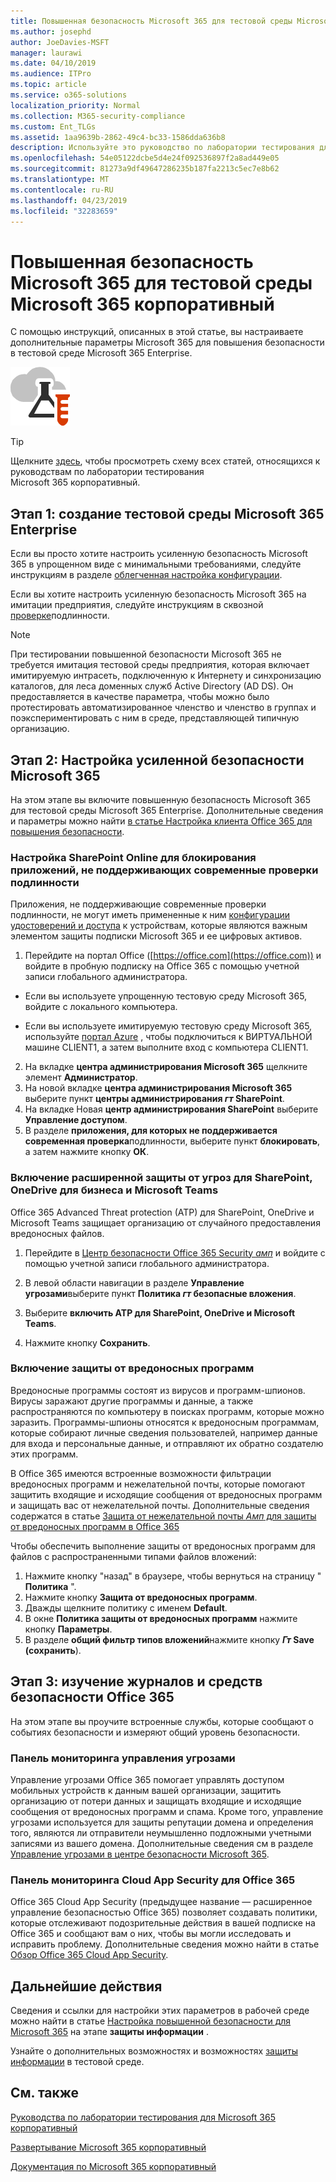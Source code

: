 ```yaml
---
title: Повышенная безопасность Microsoft 365 для тестовой среды Microsoft 365 корпоративный
ms.author: josephd
author: JoeDavies-MSFT
manager: laurawi
ms.date: 04/10/2019
ms.audience: ITPro
ms.topic: article
ms.service: o365-solutions
localization_priority: Normal
ms.collection: M365-security-compliance
ms.custom: Ent_TLGs
ms.assetid: 1aa9639b-2862-49c4-bc33-1586dda636b8
description: Используйте это руководство по лаборатории тестирования для включения дополнительных параметров безопасности Microsoft 365 для тестовой среды Microsoft 365 Enterprise.
ms.openlocfilehash: 54e05122dcbe5d4e24f092536897f2a8ad449e05
ms.sourcegitcommit: 81273a9df49647286235b187fa2213c5ec7e8b62
ms.translationtype: MT
ms.contentlocale: ru-RU
ms.lasthandoff: 04/23/2019
ms.locfileid: "32283659"
---
```

# <a name="increased-microsoft-365-security-for-your-microsoft-365-enterprise-test-environment"></a>Повышенная безопасность Microsoft 365 для тестовой среды Microsoft 365 корпоративный

С помощью инструкций, описанных в этой статье, вы настраиваете дополнительные параметры Microsoft 365 для повышения безопасности в тестовой среде Microsoft 365 Enterprise.

![Руководства по лаборатории тестирования для облака Майкрософт](media/m365-enterprise-test-lab-guides/cloud-tlg-icon.png)

> [!TIP]
> Щелкните [здесь](https://aka.ms/m365etlgstack), чтобы просмотреть схему всех статей, относящихся к руководствам по лаборатории тестирования Microsoft 365 корпоративный.
  
## <a name="phase-1-build-out-your-microsoft-365-enterprise-test-environment"></a>Этап 1: создание тестовой среды Microsoft 365 Enterprise

Если вы просто хотите настроить усиленную безопасность Microsoft 365 в упрощенном виде с минимальными требованиями, следуйте инструкциям в разделе [облегченная настройка конфигурации](lightweight-base-configuration-microsoft-365-enterprise.md).
  
Если вы хотите настроить усиленную безопасность Microsoft 365 на имитации предприятия, следуйте инструкциям в сквозной [проверке](pass-through-auth-m365-ent-test-environment.md)подлинности.
  
> [!NOTE]
> При тестировании повышенной безопасности Microsoft 365 не требуется имитация тестовой среды предприятия, которая включает имитируемую интрасеть, подключенную к Интернету и синхронизацию каталогов, для леса доменных служб Active Directory (AD DS). Он предоставляется в качестве параметра, чтобы можно было протестировать автоматизированное членство и членство в группах и поэкспериментировать с ним в среде, представляющей типичную организацию. 


## <a name="phase-2-configure-increased-microsoft-365-security"></a>Этап 2: Настройка усиленной безопасности Microsoft 365

На этом этапе вы включите повышенную безопасность Microsoft 365 для тестовой среды Microsoft 365 Enterprise. Дополнительные сведения и параметры можно найти [в статье Настройка клиента Office 365 для повышения безопасности](https://docs.microsoft.com/office365/securitycompliance/tenant-wide-setup-for-increased-security).

### <a name="configure-sharepoint-online-to-block-apps-that-dont-support-modern-authentication"></a>Настройка SharePoint Online для блокирования приложений, не поддерживающих современные проверки подлинности

Приложения, не поддерживающие современные проверки подлинности, не могут иметь примененные к ним [конфигурации удостоверений и доступа](microsoft-365-policies-configurations.md) к устройствам, которые являются важным элементом защиты подписки Microsoft 365 и ее цифровых активов. 

1. Перейдите на портал Office ([https://office.com](https://office.com)) и войдите в пробную подписку на Office 365 с помощью учетной записи глобального администратора.
    
  - Если вы используете упрощенную тестовую среду Microsoft 365, войдите с локального компьютера.
    
  - Если вы используете имитируемую тестовую среду Microsoft 365, используйте [портал Azure](https://portal.azure.com) , чтобы подключиться к ВИРТУАЛЬНОЙ машине CLIENT1, а затем выполните вход с компьютера CLIENT1.
 
2. На вкладке **центра администрирования Microsoft 365** щелкните элемент **Администратор**.
3. На новой вкладке **центра администрирования Microsoft 365** выберите пункт **центры администрирования _гт_ SharePoint**.
4. На вкладке Новая **центр администрирования SharePoint** выберите **Управление доступом**.
5. В разделе **приложения, для которых не поддерживается современная проверка**подлинности, выберите пункт **блокировать**, а затем нажмите кнопку **ОК**.


### <a name="enable-advanced-threat-protection-for-sharepoint-onedrive-for-business-and-microsoft-teams"></a>Включение расширенной защиты от угроз для SharePoint, OneDrive для бизнеса и Microsoft Teams

Office 365 Advanced Threat protection (ATP) для SharePoint, OneDrive и Microsoft Teams защищает организацию от случайного предоставления вредоносных файлов.

1. Перейдите в [Центр безопасности Office 365 Security _амп_](https://protection.office.com) и войдите с помощью учетной записи глобального администратора.

2. В левой области навигации в разделе **Управление угрозами**выберите пункт **Политика _гт_ безопасные вложения**. 

3. Выберите **включить ATP для SharePoint, OneDrive и Microsoft Teams**.

4. Нажмите кнопку **Сохранить**.


### <a name="enable-anti-malware"></a>Включение защиты от вредоносных программ

Вредоносные программы состоят из вирусов и программ-шпионов. Вирусы заражают другие программы и данные, а также распространяются по компьютеру в поисках программ, которые можно заразить. Программы-шпионы относятся к вредоносным программам, которые собирают личные сведения пользователей, например данные для входа и персональные данные, и отправляют их обратно создателю этих программ. 

В Office 365 имеются встроенные возможности фильтрации вредоносных программ и нежелательной почты, которые помогают защитить входящие и исходящие сообщения от вредоносных программ и защищать вас от нежелательной почты. Дополнительные сведения содержатся в статье [Защита от нежелательной почты _Амп_ для защиты от вредоносных программ в Office 365](https://docs.microsoft.com/office365/securitycompliance/anti-spam-and-anti-malware-protection)

Чтобы обеспечить выполнение защиты от вредоносных программ для файлов с распространенными типами файлов вложений:

1. Нажмите кнопку "назад" в браузере, чтобы вернуться на страницу " **Политика** ".
2. Нажмите кнопку **Защита от вредоносных программ**.
3. Дважды щелкните политику с именем **Default**.
4. В окне **Политика защиты от вредоносных программ** нажмите кнопку **Параметры**.
4. В разделе **общий фильтр типов вложений**нажмите кнопку **_Гт_ Save (сохранить**).


## <a name="phase-3-examine-office-365-security-tools-and-logs"></a>Этап 3: изучение журналов и средств безопасности Office 365

На этом этапе вы проучите встроенные службы, которые сообщают о событиях безопасности и измеряют общий уровень безопасности.

### <a name="threat-management-dashboard"></a>Панель мониторинга управления угрозами

Управление угрозами Office 365 помогает управлять доступом мобильных устройств к данным вашей организации, защитить организацию от потери данных и защищать входящие и исходящие сообщения от вредоносных программ и спама. Кроме того, управление угрозами используется для защиты репутации домена и определения того, являются ли отправители неумышленно подложными учетными записями из вашего домена. Дополнительные сведения см в разделе [Управление угрозами в центре безопасности Microsoft 365](https://docs.microsoft.com/office365/securitycompliance/threat-management).


### <a name="office-365-cloud-app-security-dashboard"></a>Панель мониторинга Cloud App Security для Office 365

Office 365 Cloud App Security (предыдущее название — расширенное управление безопасностью Office 365) позволяет создавать политики, которые отслеживают подозрительные действия в вашей подписке на Office 365 и сообщают вам о них, чтобы вы могли исследовать и исправить проблему. Дополнительные сведения можно найти в статье [Обзор Office 365 Cloud App Security](https://docs.microsoft.com/office365/securitycompliance/office-365-cas-overview).

<!--
### Microsoft 365 Secure Score

1. Create a new tab in your browser and go to the [Microsoft 365 security center](https://security.microsoft.com/), and then click **Secure score**.
2. On the **Dashboard tab**, note your current Secure Score and the list of actions in the queue to increase your score.
!-->


## <a name="next-steps"></a>Дальнейшие действия

Сведения и ссылки для настройки этих параметров в рабочей среде можно найти в статье [Настройка повышенной безопасности для Microsoft 365](infoprotect-configure-increased-security-office-365.md) на этапе **защиты информации** .

Узнайте о дополнительных возможностях и возможностях [защиты информации](m365-enterprise-test-lab-guides.md#information-protection) в тестовой среде.

## <a name="see-also"></a>См. также

[Руководства по лаборатории тестирования для Microsoft 365 корпоративный](m365-enterprise-test-lab-guides.md)

[Развертывание Microsoft 365 корпоративный](deploy-microsoft-365-enterprise.md)

[Документация по Microsoft 365 корпоративный](https://docs.microsoft.com/microsoft-365-enterprise/)

